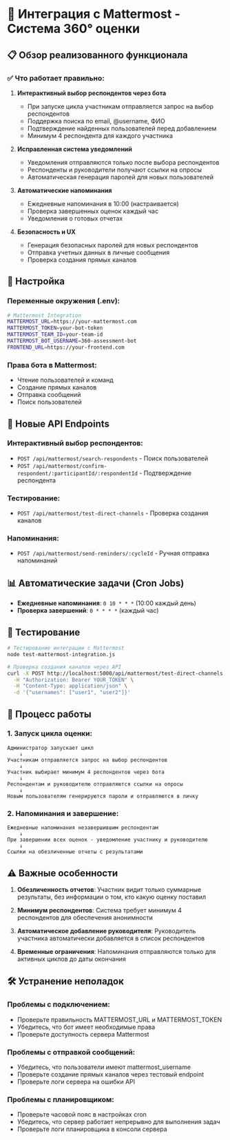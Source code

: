# 🤖 Интеграция с Mattermost - Система 360° оценки

## 📋 Обзор реализованного функционала

### ✅ Что работает правильно:

1. **Интерактивный выбор респондентов через бота**
   - При запуске цикла участникам отправляется запрос на выбор респондентов
   - Поддержка поиска по email, @username, ФИО
   - Подтверждение найденных пользователей перед добавлением
   - Минимум 4 респондента для каждого участника

2. **Исправленная система уведомлений**
   - Уведомления отправляются только после выбора респондентов
   - Респонденты и руководители получают ссылки на опросы
   - Автоматическая генерация паролей для новых пользователей

3. **Автоматические напоминания**
   - Ежедневные напоминания в 10:00 (настраивается)
   - Проверка завершенных оценок каждый час
   - Уведомления о готовых отчетах

4. **Безопасность и UX**
   - Генерация безопасных паролей для новых респондентов
   - Отправка учетных данных в личные сообщения
   - Проверка создания прямых каналов

## 🔧 Настройка

### Переменные окружения (.env):
```bash
# Mattermost Integration
MATTERMOST_URL=https://your-mattermost.com
MATTERMOST_TOKEN=your-bot-token
MATTERMOST_TEAM_ID=your-team-id
MATTERMOST_BOT_USERNAME=360-assessment-bot
FRONTEND_URL=https://your-frontend.com
```

### Права бота в Mattermost:
- Чтение пользователей и команд
- Создание прямых каналов
- Отправка сообщений
- Поиск пользователей

## 🚀 Новые API Endpoints

### Интерактивный выбор респондентов:
- `POST /api/mattermost/search-respondents` - Поиск пользователей
- `POST /api/mattermost/confirm-respondent/:participantId/:respondentId` - Подтверждение респондента

### Тестирование:
- `POST /api/mattermost/test-direct-channels` - Проверка создания каналов

### Напоминания:
- `POST /api/mattermost/send-reminders/:cycleId` - Ручная отправка напоминаний

## 📊 Автоматические задачи (Cron Jobs)

- **Ежедневные напоминания**: `0 10 * * *` (10:00 каждый день)
- **Проверка завершений**: `0 * * * *` (каждый час)

## 🧪 Тестирование

```bash
# Тестирование интеграции с Mattermost
node test-mattermost-integration.js

# Проверка создания каналов через API
curl -X POST http://localhost:5000/api/mattermost/test-direct-channels \
  -H "Authorization: Bearer YOUR_TOKEN" \
  -H "Content-Type: application/json" \
  -d '{"usernames": ["user1", "user2"]}'
```

## 🔄 Процесс работы

### 1. Запуск цикла оценки:
```
Администратор запускает цикл
    ↓
Участникам отправляется запрос на выбор респондентов
    ↓
Участник выбирает минимум 4 респондентов через бота
    ↓
Респондентам и руководителю отправляются ссылки на опросы
    ↓
Новым пользователям генерируются пароли и отправляются в личку
```

### 2. Напоминания и завершение:
```
Ежедневные напоминания незавершившим респондентам
    ↓
При завершении всех оценок - уведомление участнику и руководителю
    ↓
Ссылки на обезличенные отчеты с результатами
```

## ⚠️ Важные особенности

1. **Обезличенность отчетов**: Участник видит только суммарные результаты, без информации о том, кто какую оценку поставил

2. **Минимум респондентов**: Система требует минимум 4 респондентов для обеспечения анонимности

3. **Автоматическое добавление руководителя**: Руководитель участника автоматически добавляется в список респондентов

4. **Временные ограничения**: Напоминания отправляются только для активных циклов до даты окончания

## 🛠️ Устранение неполадок

### Проблемы с подключением:
- Проверьте правильность MATTERMOST_URL и MATTERMOST_TOKEN
- Убедитесь, что бот имеет необходимые права
- Проверьте доступность сервера Mattermost

### Проблемы с отправкой сообщений:
- Убедитесь, что пользователи имеют mattermost_username
- Проверьте создание прямых каналов через тестовый endpoint
- Проверьте логи сервера на ошибки API

### Проблемы с планировщиком:
- Проверьте часовой пояс в настройках cron
- Убедитесь, что сервер работает непрерывно для выполнения задач
- Проверьте логи планировщика в консоли сервера
